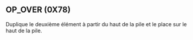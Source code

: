 ## OP_OVER (0X78)

Duplique le deuxième élément à partir du haut de la pile et le place sur le haut de la pile.

